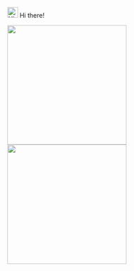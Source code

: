 <img src='https://qpluspicture.oss-cn-beijing.aliyuncs.com/6LjjQA/Hi.gif' alt='Hi' width="24"/> Hi there!
<p float="left">


  <img src="https://i.imgur.com/3EdAQ4p.png" width="270" height="270" align="middle"/>
  <img src="https://i.imgur.com/6vxpewY.png" width="270" height="270" align="middle" /> 
</p>
